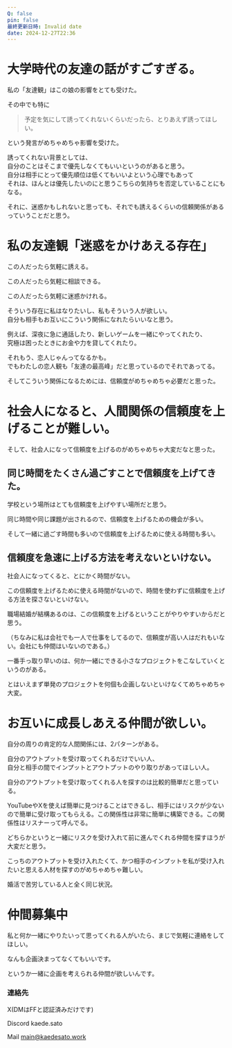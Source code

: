 ```yaml
---
Q: false
pin: false
最終更新日時: Invalid date
date: 2024-12-27T22:36
---
```

  

# 大学時代の友達の話がすごすぎる。

私の「友達観」はこの娘の影響をとても受けた。

その中でも特に

> 予定を気にして誘ってくれないくらいだったら、とりあえず誘ってほしい。

という発言がめちゃめちゃ影響を受けた。

  

誘ってくれない背景としては、  
自分のことはそこまで優先しなくてもいいというのがあると思う。  
自分は相手にとって優先順位は低くてもいいよという心理でもあって  
それは、ほんとは優先したいのにと思うこちらの気持ちを否定していることにもなる。  

  

それに、迷惑かもしれないと思っても、それでも誘えるくらいの信頼関係があるっていうことだと思う。

  

# 私の友達観「迷惑をかけあえる存在」

この人だったら気軽に誘える。

この人だったら気軽に相談できる。

この人だったら気軽に迷惑かけれる。

そういう存在に私はなりたいし、私もそういう人が欲しい。  
自分も相手もお互いにこういう関係になれたらいいなと思う。  

  

例えば、深夜に急に通話したり、新しいゲームを一緒にやってくれたり、  
究極は困ったときにお金や力を貸してくれたり。  

  

それもう、恋人じゃんってなるかも。  
でもわたしの恋人観も「友達の最高峰」だと思っているのでそれであってる。  

  

そしてこういう関係になるためには、信頼度がめちゃめちゃ必要だと思った。

  

# 社会人になると、人間関係の信頼度を上げることが難しい。

そして、社会人になって信頼度を上げるのがめちゃめちゃ大変だなと思った。

## 同じ時間をたくさん過ごすことで信頼度を上げてきた。

学校という場所はとても信頼度を上げやすい場所だと思う。

同じ時間や同じ課題が出されるので、信頼度を上げるための機会が多い。

そして一緒に過ごす時間も多いので信頼度を上げるために使える時間も多い。

  

## 信頼度を急速に上げる方法を考えないといけない。

社会人になってくると、とにかく時間がない。

この信頼度を上げるために使える時間がないので、時間を使わずに信頼度を上げる方法を探さないといけない。

  

職場結婚が結構あるのは、この信頼度を上げるということがやりやすいからだと思う。

（ちなみに私は会社でも一人で仕事をしてるので、信頼度が高い人はだれもいない。会社にも仲間はいないのである。）

  

一番手っ取り早いのは、何か一緒にできる小さなプロジェクトをこなしていくというのがある。

とはいえまず単発のプロジェクトを何個も企画しないといけなくてめちゃめちゃ大変。

  

# お互いに成長しあえる仲間が欲しい。

自分の周りの肯定的な人間関係には、2パターンがある。

自分のアウトプットを受け取ってくれるだけでいい人、  
自分と相手の間でインプットとアウトプットのやり取りがあってほしい人。  

  

自分のアウトプットを受け取ってくれる人を探すのは比較的簡単だと思っている。

YouTubeやXを使えば簡単に見つけることはできるし、相手にはリスクが少ないので簡単に受け取ってもらえる。この関係性は非常に簡単に構築できる。この関係性はリスナーって呼んでる。

  

どちらかというと一緒にリスクを受け入れて前に進んでくれる仲間を探すほうが大変だと思う。

こっちのアウトプットを受け入れたくて、かつ相手のインプットを私が受け入れたいと思える人材を探すのがめちゃめちゃ難しい。

  

婚活で苦労している人と全く同じ状況。

  

# 仲間募集中

私と何か一緒にやりたいって思ってくれる人がいたら、まじで気軽に連絡をしてほしい。

なんも企画決まってなくてもいいです。

というか一緒に企画を考えられる仲間が欲しいんです。

  

### 連絡先

X(DMはFFと認証済みだけです)

Discord kaede.sato

Mail main@kaedesato.work